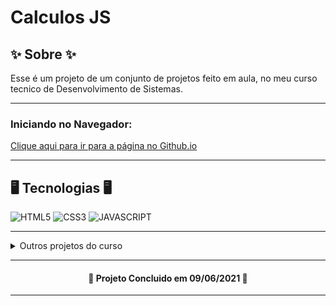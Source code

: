 # Calculos JS

## ✨ Sobre ✨

<p id="sobre">Esse é um projeto de um conjunto de projetos feito em aula, no meu curso tecnico de Desenvolvimento de Sistemas.</p>

---

### Iniciando no Navegador: 

<a href="https://alissonforbidden.github.io/Calculos-Js/"> Clique aqui para ir para a página no Github.io</a>

---

## 🖥️ Tecnologias 🖥️

![HTML5](https://img.shields.io/badge/html5-%23E34F26.svg?style=for-the-badge&logo=html5&logoColor=white) ![CSS3](https://img.shields.io/badge/css3-%231572B6.svg?style=for-the-badge&logo=css3&logoColor=white) ![JAVASCRIPT](https://img.shields.io/badge/javascript-%23323330.svg?style=for-the-badge&logo=javascript&logoColor=%23F7DF1E)

---

<details>
	<summary>Outros projetos do curso</summary>
	<ul>
		<a href="https://github.com/AlissonForbidden/Taco-Bio"><li>Biografia do Taco</li></a>
		<a href="https://github.com/AlissonForbidden/Calculos-Js"><li>Calculos JS</li></a>
		<a href="https://github.com/AlissonForbidden/Carlinha-site"><li>Carlinha site</li></a>
		<a href="https://github.com/AlissonForbidden/Series-Flix"><li>Serie Flix</li></a>
		<a href="https://github.com/AlissonForbidden/Tabela-alunos"><li>Tabela alunos</li></a>
	</ul>
</details>

---

<h4 align="center">🔨 Projeto Concluido em 09/06/2021 🔨</h4>

---
